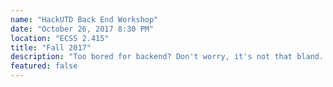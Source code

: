 ```yaml
---
name: "HackUTD Back End Workshop"
date: "October 26, 2017 8:30 PM"
location: "ECSS 2.415"
title: "Fall 2017"
description: "Too bored for backend? Don't worry, it's not that bland. Come down and learn how to spice it up, with some piping hot Golang, Google's new backend language, fresh out of the oven with it's 2.0 release! Bring your Comet Card for free pizza!"
featured: false
---
```

